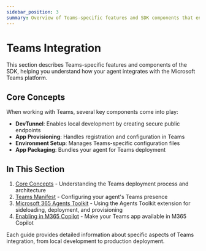 ```yaml
---
sidebar_position: 3
summary: Overview of Teams-specific features and SDK components that enable agent integration with the Microsoft Teams platform.
---
```


# Teams Integration

This section describes Teams-specific features and components of the SDK, helping you understand how your agent integrates with the Microsoft Teams platform.

## Core Concepts

When working with Teams, several key components come into play:

- **DevTunnel**: Enables local development by creating secure public endpoints
- **App Provisioning**: Handles registration and configuration in Teams
- **Environment Setup**: Manages Teams-specific configuration files
- **App Packaging**: Bundles your agent for Teams deployment

## In This Section

1. [Core Concepts](core-concepts) - Understanding the Teams deployment process and architecture
2. [Teams Manifest](deployment/manifest) - Configuring your agent's Teams presence
3. [Microsoft 365 Agents Toolkit](agents-toolkit.md) - Using the Agents Toolkit extension for sideloading, deployment, and provisioning
4. [Enabling in M365 Copilot](enabling-in-copilot.md) - Make your Teams app available in M365 Copilot

Each guide provides detailed information about specific aspects of Teams integration, from local development to production deployment.
